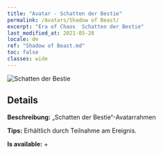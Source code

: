 ```yaml
---
title: "Avatar - Schatten der Bestie"
permalink: /Avatars/Shadow of Beast/
excerpt: "Era of Chaos  Schatten der Bestie"
last_modified_at: 2021-05-28
locale: de
ref: "Shadow of Beast.md"
toc: false
classes: wide
---
```

 ![Schatten der Bestie](/images/a/avatarFrame_79.png)

## Details

 **Beschreibung:** „Schatten der Bestie“-Avatarrahmen 

 **Tips:** Erhältlich durch Teilnahme am Ereignis. 

 **Is available:**  + 

